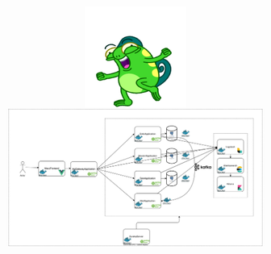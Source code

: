 <center>
<img src="resources/Chameleo-512px-6.gif" alt="My Project GIF" width=200>
</center>

<center>
<img src="resources/marul.svg">
</center>
